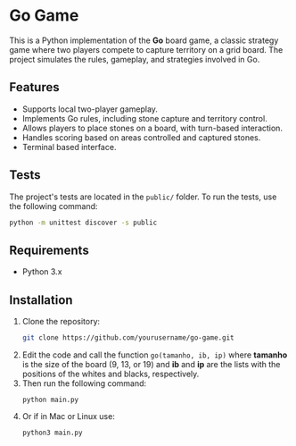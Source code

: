 # Go Game

This is a Python implementation of the **Go** board game, a classic strategy game where two players compete to capture territory on a grid board. The project simulates the rules, gameplay, and strategies involved in Go.

## Features
- Supports local two-player gameplay.
- Implements Go rules, including stone capture and territory control.
- Allows players to place stones on a board, with turn-based interaction.
- Handles scoring based on areas controlled and captured stones.
- Terminal based interface.

## Tests

The project's tests are located in the `public/` folder. To run the tests, use the following command:

```bash
python -m unittest discover -s public 
```
## Requirements

- Python 3.x

## Installation

1. Clone the repository:
   ```bash
   git clone https://github.com/yourusername/go-game.git
   ```
2. Edit the code and call the function ```go(tamanho, ib, ip)``` where **tamanho** is the size of the board (9, 13, or 19) and **ib** and **ip** are the lists with the positions of the whites and blacks, respectively.
3. Then run the following command:
   ```
   python main.py
   ```
4. Or if in Mac or Linux use:
   ```
   python3 main.py
   ```
   
